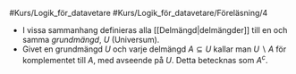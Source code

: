 #Kurs/Logik_för_datavetare #Kurs/Logik_för_datavetare/Föreläsning/4 

- I vissa sammanhang definieras alla [[Delmängd|delmängder]] till en och samma *grundmängd*, $U$ (Universum).
- Givet en grundmängd $U$ och varje delmängd $A \subseteq U$ kallar man $U \backslash A$ för komplementet till $A$, med avseende på $U$. Detta betecknas som $A^{c}$. 